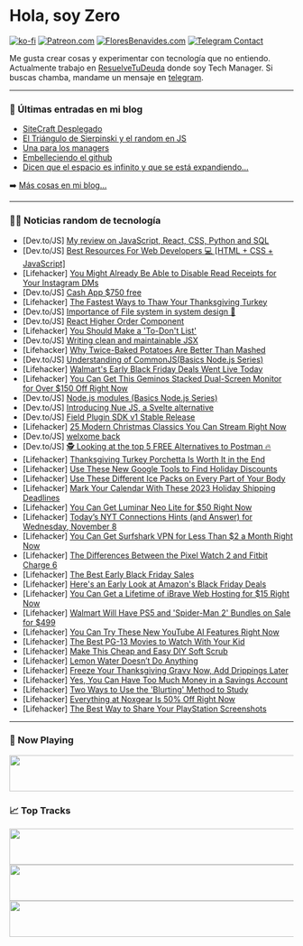 # Hola, soy Zero

[![ko-fi](https://ko-fi.com/img/githubbutton_sm.svg)](https://ko-fi.com/J3J4N0LUK)
[![Patreon.com](https://img.shields.io/endpoint.svg?url=https%3A%2F%2Fshieldsio-patreon.vercel.app%2Fapi%3Fusername%3Dzerodragon%26type%3Dpatrons&style=for-the-badge)](https://patreon.com/zerodragon)
[![FloresBenavides.com](https://img.shields.io/website?down_message=oops&label=MiBlog&style=for-the-badge&up_message=online&url=https%3A%2F%2Ffloresbenavides.com)](https://floresbenavides.com)
[![Telegram Contact](https://img.shields.io/badge/escr%C3%ADbeme-ZeroDragon-%2326A5E4?style=for-the-badge&logo=telegram)](https://t.me/zerodragon)

Me gusta crear cosas y experimentar con tecnología que no entiendo.
Actualmente trabajo en [ResuelveTuDeuda](http://github.com/resuelve) donde soy Tech Manager.
Si buscas chamba, mandame un mensaje en [telegram](https://t.me/zerodragon).

---

### 📕 Últimas entradas en mi blog
<!-- BLOG-POST-LIST:START -->
- [SiteCraft Desplegado](https://floresbenavides.com/sitecraft-desplegado/)
- [El Triángulo de Sierpinski y el random en JS](https://floresbenavides.com/el-triangulo-de-sierpinski-y-el-random-en-js/)
- [Una para los managers](https://floresbenavides.com/una-para-los-managers/)
- [Embelleciendo el github](https://floresbenavides.com/embelleciendo-el-github/)
- [Dicen que el espacio es infinito y que se está expandiendo…](https://floresbenavides.com/dicen-que-el-espacio-es-infinito-y-que-se-esta-expandiendo/)
<!-- BLOG-POST-LIST:END -->

➡️ [Más cosas en mi blog...](https://floresbenavides.com)

---

### 👨‍💻 Noticias random de tecnología
<!-- TECH-POSTS:START -->
- [Dev.to/JS] [My review on JavaScript, React, CSS, Python and SQL](https://dev.to/skeesen8/my-review-on-javascript-react-css-python-and-sql-57a1)
- [Dev.to/JS] [Best Resources For Web Developers 💻 [HTML + CSS + JavaScript]](https://dev.to/pinky057/24-best-resources-for-web-developers-html-css-javascript-opo)
- [Lifehacker] [You Might Already Be Able to Disable Read Receipts for Your Instagram DMs](https://lifehacker.com/you-might-already-be-able-to-disable-read-receipts-for-1851003161)
- [Dev.to/JS] [Cash App $750 free](https://dev.to/lizadydv/cash-app-750-free-18i9)
- [Lifehacker] [The Fastest Ways to Thaw Your Thanksgiving Turkey](https://lifehacker.com/what-to-do-if-your-turkey-is-still-frozen-1848113182)
- [Dev.to/JS] [Importance of File system in system design 📂](https://dev.to/mukeshkuiry/importance-of-file-system-in-system-design-475e)
- [Dev.to/JS] [React Higher Order Component](https://dev.to/rakibhasan1/react-higher-order-component-4c11)
- [Lifehacker] [You Should Make a &#39;To-Don&#39;t List&#39;](https://lifehacker.com/you-should-make-a-to-dont-list-1851002808)
- [Dev.to/JS] [Writing clean and maintainable JSX](https://dev.to/pinky057/writing-clean-and-maintainable-jsx-438p)
- [Lifehacker] [Why Twice-Baked Potatoes Are Better Than Mashed](https://lifehacker.com/why-twice-baked-potatoes-are-better-than-mashed-1851001796)
- [Dev.to/JS] [Understanding of CommonJS&lpar;Basics Node.js Series&rpar;](https://dev.to/ajitforger97/understanding-of-commonjsbasics-nodejs-series-149j)
- [Lifehacker] [Walmart&#39;s Early Black Friday Deals Went Live Today](https://lifehacker.com/what-to-expect-from-walmarts-early-black-friday-deals-1850982935)
- [Lifehacker] [You Can Get This Geminos Stacked Dual-Screen Monitor for Over $150 Off Right Now](https://lifehacker.com/you-can-get-this-geminos-stacked-dual-screen-monitor-fo-1850991293)
- [Dev.to/JS] [Node.js modules &lpar;Basics Node.js Series&rpar;](https://dev.to/ajitforger97/nodejs-modules-basics-nodejs-series-2dpb)
- [Dev.to/JS] [Introducing Nue JS, a Svelte alternative](https://dev.to/logrocket/introducing-nue-js-a-svelte-alternative-3dil)
- [Dev.to/JS] [Field Plugin SDK v1 Stable Release](https://dev.to/storyblok/field-plugin-sdk-v1-stable-release-30jn)
- [Lifehacker] [25 Modern Christmas Classics You Can Stream Right Now](https://lifehacker.com/modern-christmas-classics-you-can-stream-right-now-1850996662)
- [Dev.to/JS] [welxome back](https://dev.to/abhishek8928/welxome-back-16md)
- [Dev.to/JS] [🕵️ Looking at the top 5 FREE Alternatives to Postman 🔥](https://dev.to/quine/looking-at-the-top-5-free-alternatives-to-postman-58jl)
- [Lifehacker] [Thanksgiving Turkey Porchetta Is Worth It in the End](https://lifehacker.com/thanksgiving-turkey-porchetta-is-worth-it-in-the-end-1851000096)
- [Lifehacker] [Use These New Google Tools to Find Holiday Discounts](https://lifehacker.com/use-these-new-google-tools-to-find-holiday-discounts-1851001880)
- [Lifehacker] [Use These Different Ice Packs on Every Part of Your Body](https://lifehacker.com/use-these-different-ice-packs-on-every-part-of-your-bod-1851001868)
- [Lifehacker] [Mark Your Calendar With These 2023 Holiday Shipping Deadlines](https://lifehacker.com/mark-your-calendar-with-these-2023-holiday-shipping-dea-1851000806)
- [Lifehacker] [You Can Get Luminar Neo Lite for $50 Right Now](https://lifehacker.com/you-can-get-luminar-neo-lite-for-50-right-now-1850991219)
- [Lifehacker] [Today’s NYT Connections Hints &lpar;and Answer&rpar; for Wednesday, November 8](https://lifehacker.com/nyt-connections-answer-today-november-8-2023-1850998488)
- [Lifehacker] [You Can Get Surfshark VPN for Less Than $2 a Month Right Now](https://lifehacker.com/you-can-get-surfshark-vpn-for-less-than-2-a-month-righ-1850991206)
- [Lifehacker] [The Differences Between the Pixel Watch 2 and Fitbit Charge 6](https://lifehacker.com/the-differences-between-the-pixel-watch-2-and-fitbit-ch-1850999470)
- [Lifehacker] [The Best Early Black Friday Sales](https://lifehacker.com/what-to-expect-this-black-friday-1850941407)
- [Lifehacker] [Here&#39;s an Early Look at Amazon&#39;s Black Friday Deals](https://lifehacker.com/heres-an-early-look-at-amazons-black-friday-deals-1851000539)
- [Lifehacker] [You Can Get a Lifetime of iBrave Web Hosting for $15 Right Now](https://lifehacker.com/you-can-get-a-lifetime-of-ibrave-web-hosting-for-15-ri-1850991050)
- [Lifehacker] [Walmart Will Have PS5 and &#39;Spider-Man 2&#39; Bundles on Sale for $499](https://lifehacker.com/walmart-will-have-ps5-and-spider-man-2-bundles-on-sale-1851000160)
- [Lifehacker] [You Can Try These New YouTube AI Features Right Now](https://lifehacker.com/you-can-try-these-new-youtube-ai-features-right-now-1851000046)
- [Lifehacker] [The Best PG-13 Movies to Watch With Your Kid](https://lifehacker.com/the-best-pg-13-movies-to-watch-with-your-kid-1850999306)
- [Lifehacker] [Make This Cheap and Easy DIY Soft Scrub](https://lifehacker.com/homemade-soft-scrub-recipe-1850999667)
- [Lifehacker] [Lemon Water Doesn’t Do Anything](https://lifehacker.com/lemon-water-doesn-t-do-anything-1822932908)
- [Lifehacker] [Freeze Your Thanksgiving Gravy Now, Add Drippings Later](https://lifehacker.com/freeze-your-thanksgiving-gravy-now-add-drippings-later-1850999490)
- [Lifehacker] [Yes, You Can Have Too Much Money in a Savings Account](https://lifehacker.com/yes-you-can-have-too-much-money-in-a-savings-account-1850999287)
- [Lifehacker] [Two Ways to Use the &#39;Blurting&#39; Method to Study](https://lifehacker.com/two-ways-to-use-the-blurting-method-to-study-1850999140)
- [Lifehacker] [Everything at Noxgear Is 50% Off Right Now](https://lifehacker.com/everything-at-noxgear-is-50-off-right-now-1850998913)
- [Lifehacker] [The Best Way to Share Your PlayStation Screenshots](https://lifehacker.com/the-best-way-to-share-your-playstation-screenshots-1850998668)<!-- TECH-POSTS:END -->

---

### 🎵 Now Playing
<a href="https://spotify-now-playing-dun.vercel.app/now-playing?open"><img src="https://spotify-now-playing-dun.vercel.app/now-playing" width="540" height="64"></a>

### 📈 Top Tracks
<a href="https://spotify-now-playing-dun.vercel.app/top-tracks?i=1&open"><img src="https://spotify-now-playing-dun.vercel.app/top-tracks?i=1" width="540" height="64"></a>
<a href="https://spotify-now-playing-dun.vercel.app/top-tracks?i=2&open"><img src="https://spotify-now-playing-dun.vercel.app/top-tracks?i=2" width="540" height="64"></a>
<a href="https://spotify-now-playing-dun.vercel.app/top-tracks?i=3&open"><img src="https://spotify-now-playing-dun.vercel.app/top-tracks?i=3" width="540" height="64"></a>
